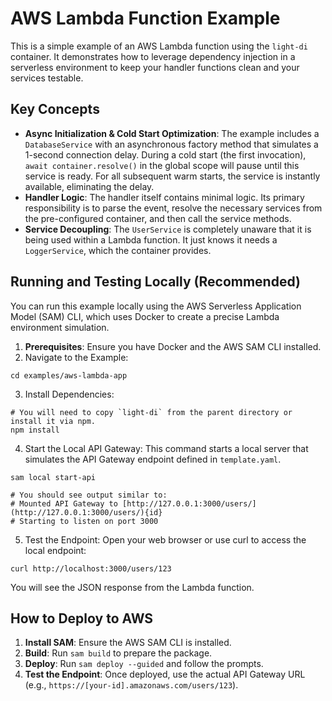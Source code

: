 # AWS Lambda Function Example

This is a simple example of an AWS Lambda function using the `light-di` container. It demonstrates how to leverage dependency injection in a serverless environment to keep your handler functions clean and your services testable.

## Key Concepts

- **Async Initialization & Cold Start Optimization**: The example includes a `DatabaseService` with an asynchronous factory method that simulates a 1-second connection delay. During a cold start (the first invocation), `await container.resolve()` in the global scope will pause until this service is ready. For all subsequent warm starts, the service is instantly available, eliminating the delay.
- **Handler Logic**: The handler itself contains minimal logic. Its primary responsibility is to parse the event, resolve the necessary services from the pre-configured container, and then call the service methods.
- **Service Decoupling**: The `UserService` is completely unaware that it is being used within a Lambda function. It just knows it needs a `LoggerService`, which the container provides.

## Running and Testing Locally (Recommended)

You can run this example locally using the AWS Serverless Application Model (SAM) CLI, which uses Docker to create a precise Lambda environment simulation.

1. **Prerequisites**: Ensure you have Docker and the AWS SAM CLI installed.
2. Navigate to the Example:

```
cd examples/aws-lambda-app
```

3. Install Dependencies:

```
# You will need to copy `light-di` from the parent directory or install it via npm.
npm install
```

4. Start the Local API Gateway: This command starts a local server that simulates the API Gateway endpoint defined in `template.yaml`.

```
sam local start-api

# You should see output similar to:
# Mounted API Gateway to [http://127.0.0.1:3000/users/](http://127.0.0.1:3000/users/){id}
# Starting to listen on port 3000
```

5. Test the Endpoint: Open your web browser or use curl to access the local endpoint:

```
curl http://localhost:3000/users/123
```

You will see the JSON response from the Lambda function.

## How to Deploy to AWS

1. **Install SAM**: Ensure the AWS SAM CLI is installed.
2. **Build**: Run `sam build` to prepare the package.
3. **Deploy**: Run `sam deploy --guided` and follow the prompts.
4. **Test the Endpoint**: Once deployed, use the actual API Gateway URL (e.g., `https://[your-id].amazonaws.com/users/123`).
